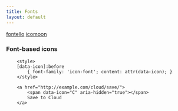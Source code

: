 ```yaml
---
title: Fonts
layout: default
---
```


[fontello](http://fontello.com/)
[icomoon](http://icomoon.io/)


### Font-based icons 

```
	<style> 
	[data-icon]:before 
		{ font-family: 'icon-font'; content: attr(data-icon); } 
	</style> 
	
	<a href="http://example.com/cloud/save/"> 
		<span data-icon="C" aria-hidden="true"></span> 
		Save to Cloud 
	</a>
```	
